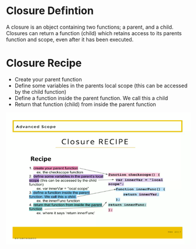 # Closure Defintion

A closure is an object containing two functions; a parent, and a child. Closures can return a function (child) which retains access to its parents function and scope, even after it has been executed.

# Closure Recipe

* Create your parent function
* Define some variables in the parents local scope (this can be accessed by the child function)
* Define a function inside the parent function. We call this a child
* Return that function (child) from inside the parent function

![alt text](../documentation/closureRecipe.png)
